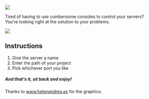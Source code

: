 ![](http://juanberzal.com:81/images/logo.png)

Tired of having to use cumbersome consoles to control your servers? 
You're looking right at the solution to your problems. 

![](http://juanberzal.com:81/images/cannon.png)

## Instructions

1. Give the server a name
2. Enter the path of your project
3. Pick whichever port you like

##### And that's it, sit back and enjoy! 

Thanks to www.helenandres.es for the graphics. 